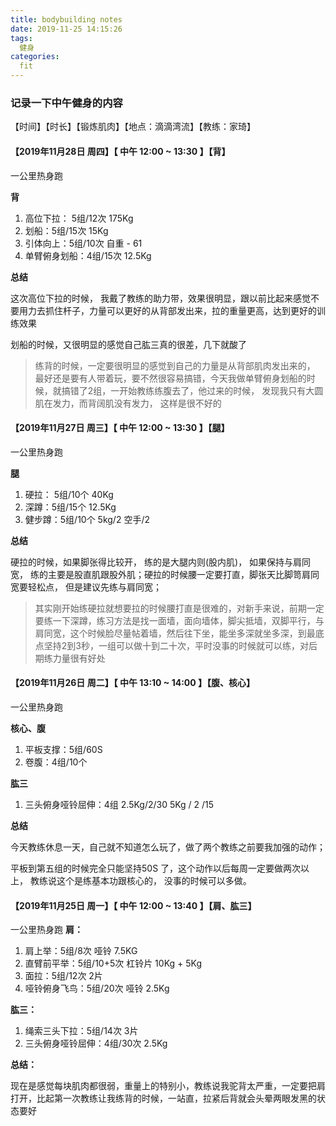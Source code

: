 ```yaml
---
title: bodybuilding notes
date: 2019-11-25 14:15:26
tags:
  健身
categories:
  fit
---
```


### 记录一下中午健身的内容

【时间】【时长】【锻炼肌肉】【地点：滴滴湾流】【教练：家琦】

#### 【2019年11月28日 周四】【 中午 12:00 ~ 13:30 】【背】

一公里热身跑

<!-- more -->

**背**

1. 高位下拉： 5组/12次 175Kg
2. 划船：5组/15次  15Kg
3. 引体向上：5组/10次 自重 - 61
4. 单臂俯身划船：4组/15次 12.5Kg

**总结**

这次高位下拉的时候， 我戴了教练的助力带，效果很明显，跟以前比起来感觉不要用力去抓住杆子，力量可以更好的从背部发出来，拉的重量更高，达到更好的训练效果

划船的时候，又很明显的感觉自己肱三真的很差，几下就酸了

> 练背的时候，一定要很明显的感觉到自己的力量是从背部肌肉发出来的， 最好还是要有人带着玩，要不然很容易搞错，今天我做单臂俯身划船的时候，就搞错了2组，一开始教练练腹去了，他过来的时候， 发现我只有大圆肌在发力，而背阔肌没有发力， 这样是很不好的

#### 【2019年11月27日 周三】【 中午 12:00 ~ 13:30 】【腿】

一公里热身跑

<!-- more -->

**腿**

1. 硬拉： 5组/10个  40Kg 
2. 深蹲：5组/15个  12.5Kg
3. 健步蹲：5组/10个 5kg/2  空手/2

**总结**

硬拉的时候，如果脚张得比较开， 练的是大腿内则(股内肌)， 如果保持与肩同宽， 练的主要是股直肌跟股外肌；硬拉的时候腰一定要打直，脚张天比脚笥肩同宽要轻松点， 但是建议先练与肩同宽；

> 其实刚开始练硬拉就想要拉的时候腰打直是很难的，对新手来说，前期一定要练一下深蹲，练习方法是找一面墙，面向墙体，脚尖抵墙，双脚平行，与肩同宽，这个时候脸尽量帖着墙，然后往下坐，能坐多深就坐多深，到最底点坚持2到3秒，一组可以做十到二十次，平时没事的时候就可以练，对后期练力量很有好处

#### 【2019年11月26日 周二】【 中午 13:10 ~ 14:00 】【腹、核心】

一公里热身跑

<!-- more -->

**核心、腹**

1. 平板支撑：5组/60S
2. 卷腹：4组/10个

**肱三**

1. 三头俯身哑铃屈伸：4组  2.5Kg/2/30  5Kg / 2 /15

**总结**

今天教练休息一天，自己就不知道怎么玩了，做了两个教练之前要我加强的动作；

平板到第五组的时候完全只能坚持50S 了，这个动作以后每周一定要做两次以上， 教练说这个是练基本功跟核心的， 没事的时候可以多做。



#### 【2019年11月25日 周一】【 中午 12:00 ~ 13:40 】【肩、肱三】

一公里热身跑
**肩：**

1. 肩上举：5组/8次  哑铃 7.5KG
2. 直臂前平举：5组/10+5次  杠铃片 10Kg + 5Kg
3. 面拉：5组/12次 2片
4. 哑铃俯身飞鸟：5组/20次 哑铃 2.5Kg

**肱三：**

1. 绳索三头下拉：5组/14次 3片
2. 三头俯身哑铃屈伸：4组/30次 2.5Kg

**总结：**

现在是感觉每块肌肉都很弱，重量上的特别小，教练说我驼背太严重，一定要把肩打开，比起第一次教练让我练背的时候，一站直，拉紧后背就会头晕两眼发黑的状态要好



